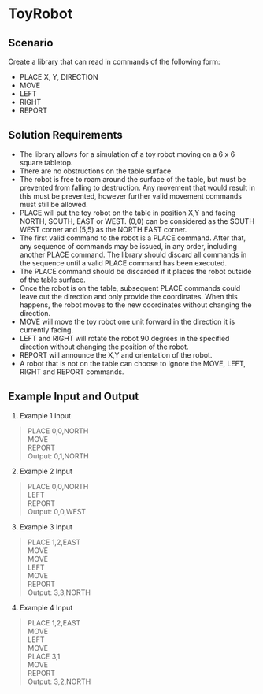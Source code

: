 # ToyRobot

## Scenario
Create a library that can read in commands of the following form:
* PLACE X, Y, DIRECTION
* MOVE
* LEFT
* RIGHT
* REPORT

## Solution Requirements

* The library allows for a simulation of a toy robot moving on a 6 x 6 square tabletop.
* There are no obstructions on the table surface.
* The robot is free to roam around the surface of the table, but must be prevented from falling to destruction. Any movement that would result in this must be prevented, however further valid movement commands must still be allowed.
* PLACE will put the toy robot on the table in position X,Y and facing NORTH, SOUTH, EAST or WEST.
(0,0) can be considered as the SOUTH WEST corner and (5,5) as the NORTH EAST corner.
* The first valid command to the robot is a PLACE command. After that, any sequence of commands may be issued, in any order, including another PLACE command. The library should discard all commands in the sequence until a valid PLACE command has been executed.
* The PLACE command should be discarded if it places the robot outside of the table surface.
* Once the robot is on the table, subsequent PLACE commands could leave out the direction and only provide the coordinates. When this happens, the robot moves to the new coordinates without changing the direction.
* MOVE will move the toy robot one unit forward in the direction it is currently facing.
* LEFT and RIGHT will rotate the robot 90 degrees in the specified direction without changing the position of the robot.
* REPORT will announce the X,Y and orientation of the robot.
* A robot that is not on the table can choose to ignore the MOVE, LEFT, RIGHT and REPORT commands.

## Example Input and Output
1. Example 1 Input
> PLACE 0,0,NORTH  
> MOVE  
> REPORT  
Output: 0,1,NORTH

2. Example 2 Input
> PLACE 0,0,NORTH  
> LEFT  
> REPORT  
Output: 0,0,WEST  

3. Example 3 Input
> PLACE 1,2,EAST  
> MOVE  
> MOVE  
> LEFT  
> MOVE  
> REPORT  
Output: 3,3,NORTH  

4. Example 4 Input
> PLACE 1,2,EAST  
> MOVE  
> LEFT  
> MOVE  
> PLACE 3,1  
> MOVE  
> REPORT  
Output: 3,2,NORTH  
